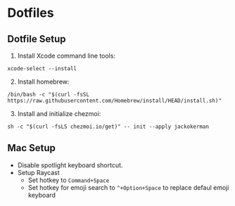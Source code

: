# Dotfiles

## Dotfile Setup
1. Install Xcode command line tools:
```shell
xcode-select --install
```

2. Install homebrew:
```shell
/bin/bash -c "$(curl -fsSL https://raw.githubusercontent.com/Homebrew/install/HEAD/install.sh)"
```

3. Install and initialize chezmoi:
```shell
sh -c "$(curl -fsLS chezmoi.io/get)" -- init --apply jackokerman
```

## Mac Setup
- Disable spotlight keyboard shortcut.
- Setup Raycast
  - Set hotkey to `Command+Space`
  - Set hotkey for emoji search to `^+Option+Space` to replace defaul emoji keyboard
